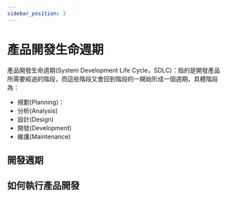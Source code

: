 ```yaml
---
sidebar_position: 3 
--- 
```


# 產品開發生命週期 
產品開發生命週期(System Development Life Cycle，SDLC)：指的是開發產品所需要經過的階段，而這些階段又會回到階段的一開始形成一個週期，具體階段為：
  - 規劃(Planning)：
  - 分析(Analysis)
  - 設計(Design)
  - 開發(Development)
  - 維護(Maintenance)

## 開發週期

## 如何執行產品開發